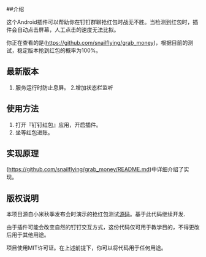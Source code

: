 
##介绍

这个Android插件可以帮助你在钉钉群聊抢红包时战无不胜。当检测到红包时，插件会自动点击屏幕，人工点击的速度无法比拟。

你正在查看的是(https://github.com/snailflying/grab_money)，根据目前的测试，稳定版本抢到红包的概率为100%。


## 最新版本

1. 服务运行时防止息屏。
2.增加状态栏监听

## 使用方法

1. 打开『钉钉红包』应用，开启插件。
2. 坐等红包进账。

## 实现原理

(https://github.com/snailflying/grab_money/README.md)中详细介绍了实现。

## 版权说明

本项目源自小米秋季发布会时演示的抢红包测试[源码](https://github.com/XiaoMi/LuckyMoneyTool)。基于此代码继续开发.

由于插件可能会改变自然的钉钉交互方式，这份代码仅可用于教学目的，不得更改后用于其他用途。

项目使用MIT许可证。在上述前提下，你可以将代码用于任何用途。